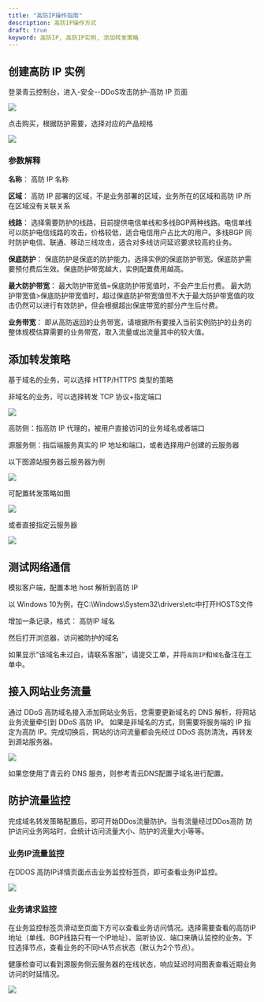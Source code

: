 ```yaml
---
title: "高防IP操作指南"
description: 高防IP操作方式
draft: true
keyword: 高防IP, 高防IP实例, 添加转发策略
---
```




## 创建高防 IP 实例

登录青云控制台，进入-安全--DDoS攻击防护-高防 IP 页面

![](../../_images/antiddos_ip1.png)

点击购买，根据防护需要，选择对应的产品规格

![](../../_images/antiddos_ip2.png)

### 参数解释

**名称**：  高防 IP 名称

**区域**：  高防 IP 部署的区域，不是业务部署的区域，业务所在的区域和高防 IP 所在区域没有关联关系

**线路**：  选择需要防护的线路，目前提供电信单线和多线BGP两种线路。电信单线可以防护电信线路的攻击，价格较低，适合电信用户占比大的用户。多线BGP 同时防护电信、联通、移动三线攻击，适合对多线访问延迟要求较高的业务。

**保底防护**：  保底防护是保底的防护能力。选择实例的保底防护带宽。保底防护需要预付费后生效。保底防护带宽越大，实例配置费用越高。

**最大防护带宽**：  最大防护带宽值=保底防护带宽值时，不会产生后付费。
最大防护带宽值>保底防护带宽值时，超过保底防护带宽值但不大于最大防护带宽值的攻击仍然可以进行有效防护，但会根据超出保底带宽的部分产生后付费。
    
**业务带宽**：  即从高防返回的业务带宽，请根据所有要接入当前实例防护的业务的整体规模估算需要的业务带宽，取入流量或出流量其中的较大值。




## 添加转发策略

基于域名的业务，可以选择 HTTP/HTTPS 类型的策略

非域名的业务，可以选择转发 TCP 协议+指定端口

![](../../_images/antiddos_ip3.png)


高防侧：指高防 IP 代理的，被用户直接访问的业务域名或者端口

源服务侧：指后端服务真实的 IP 地址和端口，或者选择用户创建的云服务器


以下图源站服务器云服务器为例

![](../../_images/antiddos_ip4.png)

可配置转发策略如图

![](../../_images/antiddos_ip5.png)

或者直接指定云服务器

![](../../_images/antiddos_ip6.png)

## 测试网络通信

模拟客户端，配置本地 host 解析到高防 IP

以 Windows 10为例，在C:\Windows\System32\drivers\etc中打开HOSTS文件

增加一条记录，格式：
高防IP  域名

然后打开浏览器，访问被防护的域名


如果显示“该域名未过白，请联系客服”，请提交工单，并将`高防IP`和`域名`备注在工单中。




## 接入网站业务流量

通过 DDoS 高防域名接入添加网站业务后，您需要更新域名的 DNS 解析，将网站业务流量牵引到 DDoS 高防 IP。
如果是非域名的方式，则需要将服务端的 IP 指定为高防 IP。完成切换后，网站的访问流量都会先经过 DDoS 高防清洗，再转发到源站服务器。

![](../../_images/antiddos_ip7.png)

如果您使用了青云的 DNS 服务，则参考青云DNS配置子域名进行配置。



## 防护流量监控

完成域名转发策略配置后，即可开始DDos流量防护。当有流量经过DDos高防 防护访问业务网站时，会统计访问流量大小、防护的流量大小等等。


### 业务IP流量监控
在DDOS 高防IP详情页面点击业务监控标签页，即可查看业务IP监控。

![](../../_images/antiddos_ip_monitor.png)


### 业务请求监控
在业务监控标签页滑动至页面下方可以查看业务访问情况。选择需要查看的高防IP地址（单线、BGP线路只有一个IP地址）、监听协议、端口来确认监控的业务。下拉选择节点，查看业务的不同HA节点状态（默认为2个节点）。

健康检查可以看到源服务侧云服务器的在线状态，响应延迟时间图表查看近期业务访问的时延情况。

![](../../_images/antiddos_ip_monitor1.png)